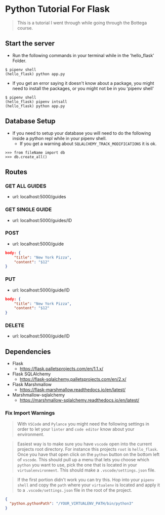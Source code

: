 # Python Tutorial For Flask

> This is a tutorial I went through while going through the Bottega course.

## Start the server

- Run the following commands in your terminal while in the 'hello_flask' Folder.

```
$ pipenv shell
(hello_flask) python app.py
```

- If you get an error saying it doesn't know about a package, you might need to install the packages, or you might not be in you 'pipenv shell'

```
$ pipenv shell
(hello_flask) pipenv intsall
(hello_flask) python app.py
```

## Database Setup

- If you need to setup your database you will need to do the following inside a python repl while in your pipenv shell.
  - If you get a warning about `SQLALCHEMY_TRACK_MODIFICATIONS` it is ok.

```
>>> from fileName import db
>>> db.create_all()
```

## Routes

### GET ALL GUIDES

- url: localhost:5000/guides

### GET SINGLE GUIDE

- url: localhost:5000/guides/ID

### POST

- url: localhost:5000/guide

```json
body: {
	"title": "New York Pizza",
	"content": "$12"
}
```

### PUT

- url: localhost:5000/guide/ID

```json
body: {
	"title": "New York Pizza",
	"content": "$12"
}
```

### DELETE

- url: localhost:5000/guide/ID

## Dependencies

- Flask
  - https://flask.palletsprojects.com/en/1.1.x/
- Flask SQLAlchemy
  - https://flask-sqlalchemy.palletsprojects.com/en/2.x/
- Flask Marshmallow
  - https://flask-marshmallow.readthedocs.io/en/latest/
- Marshmallow-sqlalchemy
  - https://marshmallow-sqlalchemy.readthedocs.io/en/latest/

### Fix Import Warnings

> With `VSCode` and `Pylance` you might need the following settings in order to let your `linter` and `code editor` know about your environment.

> Easiest way is to make sure you have `vscode` open into the current projects root directory. For instance this projects `root` is `hello_flask`. Once you have that open click on the `python` button on the bottom left of `vscode`. This should pull up a menu that lets you choose which `python` you want to use, pick the one that is located in your `virtualenvironment`. This should make a `.vscode/settings.json` file.

> If the first portion didn't work you can try this. Hop into your `pipenv shell` and copy the `path` where your `virtualenv` is located and apply it to a `.vscode/settings.json` file in the root of the project.

```json
{
  "python.pythonPath": "/YOUR_VIRTUALENV_PATH/bin/python3"
}
```
